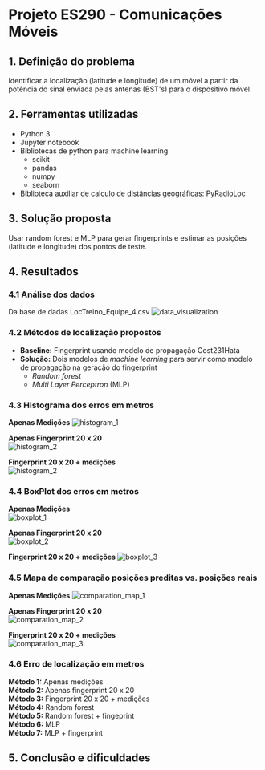 # Projeto ES290 - Comunicações Móveis
## 1. Definição do problema
Identificar a localização (latitude e longitude) de um móvel a partir da potência do sinal enviada pelas antenas (BST's) para o dispositivo móvel.
## 2. Ferramentas utilizadas
 - Python 3
 - Jupyter notebook
 - Bibliotecas de python para machine learning 
   - scikit 
   - pandas
   - numpy
   - seaborn
 - Biblioteca auxiliar de calculo de distâncias geográficas: PyRadioLoc

## 3. Solução proposta
Usar random forest e MLP para gerar fingerprints e estimar as posições (latitude e longitude) dos pontos de teste.

## 4. Resultados

### 4.1 Análise dos dados
Da base de dadas LocTreino_Equipe_4.csv
![data_visualization](images/data_visualization.png)
### 4.2 Métodos de localização propostos
- **Baseline:** Fingerprint usando modelo de propagação Cost231Hata
- **Solução:** Dois modelos de _machine learning_ para servir como modelo de propagação na geração do fingerprint
  - _Random forest_ 
  - _Multi Layer Perceptron_ (MLP)
### 4.3 Histograma dos erros em metros
**Apenas Medições** 
![histogram_1](images/histogram_1.png)  
  
  
**Apenas Fingerprint 20 x 20**  
![histogram_2](images/histogram_2.png)  
  
  

**Fingerprint 20 x 20 + medições**  
![histogram_2](images/histogram_2.png)  
  
  


### 4.4 BoxPlot dos erros em metros
**Apenas Medições**  
![boxplot_1](images/boxplot_1.png)  
  
  
**Apenas Fingerprint 20 x 20**  
![boxplot_2](images/boxplot_2.png)  
  
  
**Fingerprint 20 x 20 + medições** 
![boxplot_3](images/boxplot_3.png)  
  
  
### 4.5 Mapa de comparação posições preditas vs. posições reais
**Apenas Medições** 
![comparation_map_1](images/comparation_map_1.png)  
  
  
**Apenas Fingerprint 20 x 20**  
![comparation_map_2](images/comparation_map_2.png)  
   
  
**Fingerprint 20 x 20 + medições**  
![comparation_map_3](images/comparation_map_3.png)  
  
  

### 4.6 Erro de localização em metros
**Método 1:** Apenas medições  
**Método 2:** Apenas fingerprint 20 x 20  
**Método 3:** Fingerprint 20 x 20 + medições  
**Método 4:** Random forest  
**Método 5:** Random forest + fingeprint  
**Método 6:** MLP  
**Método 7:** MLP + fingerprint  

## 5. Conclusão e dificuldades